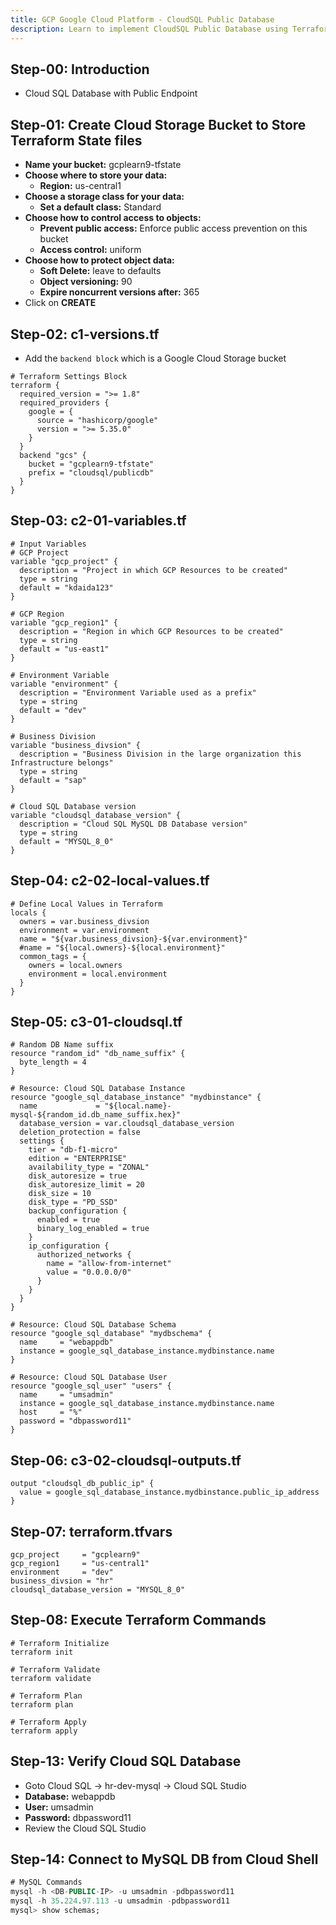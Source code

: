 ```yaml
---
title: GCP Google Cloud Platform - CloudSQL Public Database
description: Learn to implement CloudSQL Public Database using Terraform on Google Cloud Platform
---
```

## Step-00: Introduction
- Cloud SQL Database with Public Endpoint

## Step-01: Create Cloud Storage Bucket to Store Terraform State files
- **Name your bucket:** gcplearn9-tfstate
- **Choose where to store your data:** 
  - **Region:** us-central1
- **Choose a storage class for your data:**  
  - **Set a default class:** Standard
- **Choose how to control access to objects:**  
  - **Prevent public access:** Enforce public access prevention on this bucket
  - **Access control:** uniform
- **Choose how to protect object data:** 
  - **Soft Delete:** leave to defaults
  - **Object versioning:** 90
  - **Expire noncurrent versions after:** 365
- Click on **CREATE**  
  
## Step-02: c1-versions.tf
- Add the `backend block` which is a Google Cloud Storage bucket
```hcl
# Terraform Settings Block
terraform {
  required_version = ">= 1.8"
  required_providers {
    google = {
      source = "hashicorp/google"
      version = ">= 5.35.0"
    }
  }
  backend "gcs" {
    bucket = "gcplearn9-tfstate"
    prefix = "cloudsql/publicdb"
  }
}
```

## Step-03: c2-01-variables.tf
```hcl
# Input Variables
# GCP Project
variable "gcp_project" {
  description = "Project in which GCP Resources to be created"
  type = string
  default = "kdaida123"
}

# GCP Region
variable "gcp_region1" {
  description = "Region in which GCP Resources to be created"
  type = string
  default = "us-east1"
}

# Environment Variable
variable "environment" {
  description = "Environment Variable used as a prefix"
  type = string
  default = "dev"
}

# Business Division
variable "business_divsion" {
  description = "Business Division in the large organization this Infrastructure belongs"
  type = string
  default = "sap"
}

# Cloud SQL Database version
variable "cloudsql_database_version" {
  description = "Cloud SQL MySQL DB Database version"
  type = string
  default = "MYSQL_8_0"
}
```

## Step-04: c2-02-local-values.tf
```hcl
# Define Local Values in Terraform
locals {
  owners = var.business_divsion
  environment = var.environment
  name = "${var.business_divsion}-${var.environment}"
  #name = "${local.owners}-${local.environment}"
  common_tags = {
    owners = local.owners
    environment = local.environment
  }
} 
```

## Step-05: c3-01-cloudsql.tf
```hcl
# Random DB Name suffix
resource "random_id" "db_name_suffix" {
  byte_length = 4
}

# Resource: Cloud SQL Database Instance
resource "google_sql_database_instance" "mydbinstance" {
  name             = "${local.name}-mysql-${random_id.db_name_suffix.hex}"
  database_version = var.cloudsql_database_version
  deletion_protection = false 
  settings {
    tier = "db-f1-micro"
    edition = "ENTERPRISE"
    availability_type = "ZONAL"
    disk_autoresize = true
    disk_autoresize_limit = 20
    disk_size = 10
    disk_type = "PD_SSD"
    backup_configuration {
      enabled = true
      binary_log_enabled = true      
    }
    ip_configuration {
      authorized_networks {
        name = "allow-from-internet"
        value = "0.0.0.0/0"
      }
    }
  }
}

# Resource: Cloud SQL Database Schema
resource "google_sql_database" "mydbschema" {
  name     = "webappdb"
  instance = google_sql_database_instance.mydbinstance.name
}

# Resource: Cloud SQL Database User
resource "google_sql_user" "users" {
  name     = "umsadmin"
  instance = google_sql_database_instance.mydbinstance.name
  host     = "%"
  password = "dbpassword11"
}
```

## Step-06: c3-02-cloudsql-outputs.tf
```hcl
output "cloudsql_db_public_ip" {
  value = google_sql_database_instance.mydbinstance.public_ip_address
}
```
## Step-07: terraform.tfvars
```hcl
gcp_project     = "gcplearn9"
gcp_region1     = "us-central1"
environment     = "dev"
business_divsion = "hr"
cloudsql_database_version = "MYSQL_8_0"
```

## Step-08: Execute Terraform Commands
```t
# Terraform Initialize
terraform init

# Terraform Validate
terraform validate

# Terraform Plan
terraform plan

# Terraform Apply
terraform apply
```

## Step-13: Verify Cloud SQL Database
- Goto Cloud SQL -> hr-dev-mysql -> Cloud SQL Studio
- **Database:** webappdb
- **User:** umsadmin
- **Password:** dbpassword11
- Review the Cloud SQL Studio

## Step-14: Connect to MySQL DB from Cloud Shell
```sql
# MySQL Commands
mysql -h <DB-PUBLIC-IP> -u umsadmin -pdbpassword11
mysql -h 35.224.97.113 -u umsadmin -pdbpassword11
mysql> show schemas;
```
